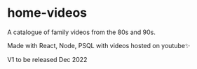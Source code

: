 # home-videos
A catalogue of family videos from the 80s and 90s. 

Made with React, Node, PSQL with videos hosted on youtube✨

V1 to be released Dec 2022
